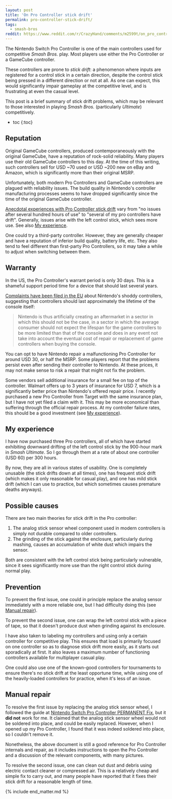 ```yaml
---
layout: post
title: 'On Pro Controller stick drift'
permalink: pro-controller-stick-drift/
tags:
  - smash-bros
reddit: https://www.reddit.com/r/CrazyHand/comments/m2599t/on_pro_controller_stick_drift/
---
```


The Nintendo Switch Pro Controller is one of the main controllers used for competitive *Smash Bros.* play. Most players use either the Pro Controller or a GameCube controller.

These controllers are prone to *stick drift*: a phenomenon where inputs are registered for a control stick in a certain direction, despite the control stick being pressed in a different direction or not at all. As one can expect, this would significantly impair gameplay at the competitive level, and is frustrating at even the casual level.

This post is a brief summary of stick drift problems, which may be relevant to those interested in playing *Smash Bros.* (particularly *Ultimate*) competitively.

* toc
{:toc}

## Reputation

Original GameCube controllers, produced contemporaneously with the original GameCube, have a reputation of rock-solid reliability. Many players use their old GameCube controllers to this day. At the time of this writing, such controllers sell for USD ~70 used or USD ~200 new on eBay and Amazon, which is significantly more than their original MSRP.

Unfortunately, both modern Pro Controllers and GameCube controllers are plagued with reliability issues. The build quality in Nintendo's controller manufacturing processes seems to have dropped significantly since the time of the original GameCube controller.

[Anecdotal experiences with Pro Controller stick drift](https://www.reddit.com/r/NintendoSwitch/comments/cj0au7/has_anyone_experienced_drift_on_the_pro_controller/) vary from "no issues after several hundred hours of use" to "several of my pro controllers have drift". Generally, issues arise with the left control stick, which sees more use. See also [My experience](#my-experience).

One could try a third-party controller. However, they are generally cheaper and have a reputation of inferior build quality, battery life, etc. They also tend to feel different than first-party Pro Controllers, so it may take a while to adjust when switching between them.

## Warranty

In the US, the Pro Controller's warrant period is only 30 days. This is a shameful support period time for a device that should last several years.

[Complaints have been filed in the EU][eu-complaints] about Nintendo's shoddy controllers, suggesting that controllers should last approximately the lifetime of the console itself:

> Nintendo is thus artificially creating an aftermarket in a sector in which this should not be the case, in a sector in which the average consumer should not expect the lifespan for the game controllers to be more limited than that of the console and does in any event not take into account the eventual cost of repair or replacement of game controllers when buying the console.

  [eu-complaints]: https://www.beuc.eu/publications/beuc-x-2021-002_nintendo_-_premature_obsolescence_complaint_to_the_ec.pdf

You can opt to have Nintendo repair a malfunctioning Pro Controller for around USD 30, or half the MSRP. Some players report that the problems persist even after sending their controller to Nintendo. At these prices, it may not make sense to risk a repair that might not fix the problem.

Some vendors sell additional insurance for a small fee on top of the controller. Walmart offers up to 3 years of insurance for USD 7, which is a significantly better price than Nintendo's offered repair price. I recently purchased a new Pro Controller from Target with the same insurance plan, but I have not yet filed a claim with it. This may be more economical than suffering through the official repair process. At my controller failure rates, this should be a good investment (see [My experience](#my-experience)).

## My experience

I have now purchased three Pro controllers, all of which have started exhibiting downward drifting of the left control stick by the 900-hour mark in *Smash Ultimate*. So I go through them at a rate of about one controller (USD 60) per 300 hours.

By now, they are all in various states of usability. One is completely unusable (the stick drifts down at all times), one has frequent stick drift (which makes it only reasonable for casual play), and one has mild stick drift (which I can use to practice, but which sometimes causes premature deaths anyways).

## Possible causes

There are two main theories for stick drift in the Pro controller:

1. The analog stick sensor wheel component used in modern controllers is simply not durable compared to older controllers.
2. The grinding of the stick against the enclosure, particularly during mashing, causes an accumulation of white dust which impairs the sensor.

Both are consistent with the left control stick being particularly vulnerable, since it sees significantly more use than the right control stick during normal play.

## Prevention

To prevent the first issue, one could in principle replace the analog sensor immediately with a more reliable one, but I had difficulty doing this (see [Manual repair](#manual-repair)).

To prevent the second issue, one can wrap the left control stick with a piece of tape, so that it doesn't produce dust when grinding against its enclosure.

I have also taken to labeling my controllers and using only a certain controller for competitive play. This ensures that load is primarily focused on one controller so as to diagnose stick drift more easily, as it starts out sporadically at first. It also leaves a maximum number of functioning controllers available for multiplayer casual play.

One could also use one of the known-good controllers for tournaments to ensure there's no stick drift at the least opportune time, while using one of the heavily-loaded controllers for practice, when it's less of an issue.

## Manual repair

To resolve the first issue by replacing the analog stick sensor wheel, I followed the guide at [Nintendo Switch Pro Controller PERMANENT Fix](https://www.reddit.com/r/NintendoSwitch/comments/bscoz9/nintendo_switch_pro_controller_analog_stick/), but it **did not** work for me. It claimed that the analog stick sensor wheel would not be soldered into place, and could be easily replaced. However, when I opened up my Pro Controller, I found that it was indeed soldered into place, so I couldn't remove it.

Nonetheless, the above document is still a good reference for Pro Controller internals and repair, as it includes instructions to open the Pro Controller and a discussion of the relevant components, with many pictures.

To resolve the second issue, one can clean out dust and debris using electric contact cleaner or compressed air. This is a relatively cheap and simple fix to carry out, and many people have reported that it fixes their stick drift for a reasonable length of time.

{% include end_matter.md %}
